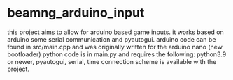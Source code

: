# beamng_arduino_input
this project aims to allow for arduino based game inputs. it works based on arduino some serial communication and pyautogui.
arduino code can be found in src/main.cpp and was originally written for the arduino nano (new bootloader)
python code is in main.py and requires the following:
python3.9 or newer, pyautogui, serial, time
connection scheme is available with the project.
